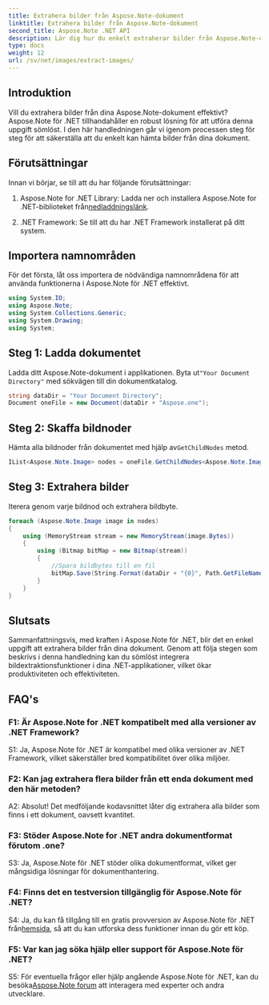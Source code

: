 ```yaml
---
title: Extrahera bilder från Aspose.Note-dokument
linktitle: Extrahera bilder från Aspose.Note-dokument
second_title: Aspose.Note .NET API
description: Lär dig hur du enkelt extraherar bilder från Aspose.Note-dokument med Aspose.Note för .NET. Förbättra dina dokumenthanteringsmöjligheter med denna omfattande handledning.
type: docs
weight: 12
url: /sv/net/images/extract-images/
---
```

## Introduktion

Vill du extrahera bilder från dina Aspose.Note-dokument effektivt? Aspose.Note för .NET tillhandahåller en robust lösning för att utföra denna uppgift sömlöst. I den här handledningen går vi igenom processen steg för steg för att säkerställa att du enkelt kan hämta bilder från dina dokument.

## Förutsättningar

Innan vi börjar, se till att du har följande förutsättningar:

1.  Aspose.Note for .NET Library: Ladda ner och installera Aspose.Note for .NET-biblioteket från[nedladdningslänk](https://releases.aspose.com/note/net/).
   
2. .NET Framework: Se till att du har .NET Framework installerat på ditt system.

## Importera namnområden

För det första, låt oss importera de nödvändiga namnområdena för att använda funktionerna i Aspose.Note för .NET effektivt.

```csharp
using System.IO;
using Aspose.Note;
using System.Collections.Generic;
using System.Drawing;
using System;
```

## Steg 1: Ladda dokumentet

 Ladda ditt Aspose.Note-dokument i applikationen. Byta ut`"Your Document Directory"` med sökvägen till din dokumentkatalog.

```csharp
string dataDir = "Your Document Directory";
Document oneFile = new Document(dataDir + "Aspose.one");
```

## Steg 2: Skaffa bildnoder

 Hämta alla bildnoder från dokumentet med hjälp av`GetChildNodes` metod.

```csharp
IList<Aspose.Note.Image> nodes = oneFile.GetChildNodes<Aspose.Note.Image>();
```

## Steg 3: Extrahera bilder

Iterera genom varje bildnod och extrahera bildbyte.

```csharp
foreach (Aspose.Note.Image image in nodes)
{
    using (MemoryStream stream = new MemoryStream(image.Bytes))
    {
        using (Bitmap bitMap = new Bitmap(stream))
        {
            //Spara bildbytes till en fil
            bitMap.Save(String.Format(dataDir + "{0}", Path.GetFileName(image.FileName)));
        }
    }
}
```

## Slutsats

Sammanfattningsvis, med kraften i Aspose.Note för .NET, blir det en enkel uppgift att extrahera bilder från dina dokument. Genom att följa stegen som beskrivs i denna handledning kan du sömlöst integrera bildextraktionsfunktioner i dina .NET-applikationer, vilket ökar produktiviteten och effektiviteten.

## FAQ's

### F1: Är Aspose.Note for .NET kompatibelt med alla versioner av .NET Framework?

S1: Ja, Aspose.Note för .NET är kompatibel med olika versioner av .NET Framework, vilket säkerställer bred kompatibilitet över olika miljöer.

### F2: Kan jag extrahera flera bilder från ett enda dokument med den här metoden?

A2: Absolut! Det medföljande kodavsnittet låter dig extrahera alla bilder som finns i ett dokument, oavsett kvantitet.

### F3: Stöder Aspose.Note for .NET andra dokumentformat förutom .one?

S3: Ja, Aspose.Note för .NET stöder olika dokumentformat, vilket ger mångsidiga lösningar för dokumenthantering.

### F4: Finns det en testversion tillgänglig för Aspose.Note för .NET?

 S4: Ja, du kan få tillgång till en gratis provversion av Aspose.Note för .NET från[hemsida](https://releases.aspose.com/), så att du kan utforska dess funktioner innan du gör ett köp.

### F5: Var kan jag söka hjälp eller support för Aspose.Note för .NET?

 S5: För eventuella frågor eller hjälp angående Aspose.Note för .NET, kan du besöka[Aspose.Note forum](https://forum.aspose.com/c/note/28) att interagera med experter och andra utvecklare.